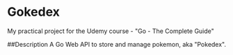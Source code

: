 # Gokedex
My practical project for the Udemy course - "Go - The Complete Guide" 

##Description
A Go Web API to store and manage pokemon, aka "Pokedex".
